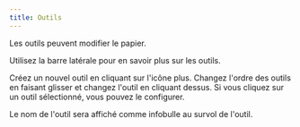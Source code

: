 ```yaml
---
title: Outils
---
```


Les outils peuvent modifier le papier.

Utilisez la barre latérale pour en savoir plus sur les outils.

Créez un nouvel outil en cliquant sur l'icône plus. Changez l'ordre des outils en faisant glisser et changez l'outil en cliquant dessus.
Si vous cliquez sur un outil sélectionné, vous pouvez le configurer.

Le nom de l'outil sera affiché comme infobulle au survol de l'outil.
